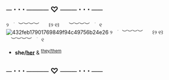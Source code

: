 ## ─ ⋅ ⋅ ⋅ ──── ♡ ─── ⋅ ⋅ ⋅ ──
୨ㅤ࣪ㅤ︶︶︶︶ㅤㅤ꒰୨ ୧꒱ㅤㅤ︶︶︶︶ㅤ࣪ㅤ୧
![432feb17901769849f94c49756b24e26](https://github.com/user-attachments/assets/ece065ea-f3b2-4b92-bd12-6243edac40fc)
୨ㅤ࣪ㅤ︶︶︶︶ㅤㅤ꒰୨ ୧꒱ㅤㅤ︶︶︶︶ㅤ࣪ㅤ୧
	
 -  **she/<ins>her** & <sup><ins>they/them
 ## ─ ⋅ ⋅ ⋅ ──── ♡ ─── ⋅ ⋅ ⋅ ──

